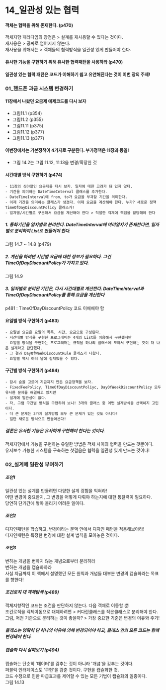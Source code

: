 # 14_일관성 있는 협력
#### 객체는 협력을 위해 존재한다. (p470)
객체지향 패러다임의 장점은 > 설계를 재사용할 수 있다는 것이다.  
재사용은 > 공짜로 얻어지지 않는다.  
재사용을 위해서는 > 객체들의 협력방식을 일관성 있게 만들어야 한다.

#### 유사한 기능을 구현하기 위해 유사한 협력패턴을 사용하라 (p470) 
  
#### 일관성 있는 협력 패턴은 코드가 이해하기 쉽고 유연해진다는 것이 이번 장의 주제!  
  
### 01_핸드폰 과금 시스템 변경하기
#### 11장에서 나왔던 요금제 예제코드를 다시 보자
- 그림11.1  (p354)
- 그림11.2  (p355)
- 그림11.11 (p375)
- 그림11.12 (p377)
- 그림11.13 (p377)

#### 이번장에서는 기본정책이 4가지로 구분된다. 부가정책은 11장과 동일!
- 그림 14.2는 그림 11.12, 11.13을 변경/확장한 것
  
#### 시간대별 방식 구현하기 (p474)
```
- 11장의 심야할인 요금제를 다시 보자. 일자에 대한 고려가 돼 있지 않다.
- 기간을 의미하는 DateTimeInterval 클래스를 추가한다.
- DateTimeInterval에 from, to가 요금을 부과할 기간을 의미한다.
- 이제 기간을 의미하는 클래스가 생겼다. 이제 요금을 계산해야 한다. 누가? 새로운 정책 TimeOfDayDiscountPolicy 클래스가!
- 일자별/시간별로 구분해서 요금을 계산해야 한다 > 적절한 객체에 책임을 할당해야 한다
```

##### 1. 통화기간을 일자별로 분리한다. DateTimeInterval에 여러일자가 존재한다면, 일자별로 분리하여 List<DateTimeInterval>로 만들어야 한다.
그림 14.7 ~ 14.8 (p479)

##### 2. 계산을 하려면 시간별 요금에 대한 정보가 필요하다. 그건 TimeOfDayDiscountPolicy가 가지고 있다.
그림 14.9

##### 3. 일자별로 분리된 기간은, 다시 시간대별로 계산한다. DateTimeInterval과 TimeOfDayDiscountPolicy를 통해 요금을 계산한다
p481 : TimeOfDayDiscountPolicy
코드 이해해야 함

#### 요일별 방식 구현하기 (p483)
```
- 요일별 요금은 요일의 목록, 시간, 요금으로 구성된다.
- 시간대별 방식을 구현한 프로그래머는 4개의 List를 이용해서 구현했지만
- 요일별 방식을 구현하는 프로그래머는 규칙을 하나의 클래스에 모아서 구현하는 것이 더 나은 설계라고 판단했다.
- 그 결과 DayOfWeekDiscountRule 클래스가 나왔다.
- 요일별 역시 여러 날에 걸쳐있을 수 있다.
```

#### 구간별 방식 구현하기 (p484)
```
- 잠시 숨을 고르며 지금까지 만든 요금정책을 보자.
- FixedFeePolicy, TimeOfDayDiscountPoliyc, DayOfWeekDiscountPolicy 모두 유사한 문제를 해결하고 있지만
- 설계에 일관성이 없다.
- 자, 그럼 구간별 방식을 구현하려 보니! 3개의 클래스 중 어떤 설계방식을 선택하지 고민이다.
- 더 큰 문제는 3가지 설계방법 모두 큰 문제가 있는 것도 아니다!
- 일단 새로운 방식으로 만들어본다!
```

##### 결론은 유사한 기능은 유사하게 구현해야 한다는 것이다.
객체지향에서 기능을 구현하는 유일한 방법은 객체 사이의 협력을 만드는 것뿐이다.  
유지보수 가능한 시스템을 구축하는 첫걸음은 협력을 일관성 있게 만드는 것이다!

### 02_설계에 일관성 부여하기
##### 조언1  
일관성 있는 설계를 만들려면 다양한 설계 겅험을 익혀라!  
어떤 변경이 중요한지, 그 변경을 어떻게 다뤄야 하는지에 대한 통찰력이 필요하다.  
당연히 단기간에 쌓아 올리기 어려운 일이다.

##### 조언2
디자인패턴을 학습하고, 변경이라는 문액 안에서 디자인 패턴을 적용해보아라!  
디자인패턴은 특정한 변경에 대한 설계 법칙을 모아놓은 것이다.

##### 조언3
변하는 개념을 변하지 않는 개념으로부터 분리하라  
변하는 개념을 캡슐화하라  
사실 지금까지 이 책에서 설명했던 모든 원칙과 개념들 대부분 변경의 캡슐화라는 목표를 향한다!  

##### 조건로직 대 객체탐색 (p489)
객체지향적인 코드는 조건을 판단하지 않는다. 다음 객체로 이동할 뿐!  
조건로직을 객체이동으로 대체하려면 > 커다란클래스를 작은클래스로 분리해야 한다.  
그럼, 어떤 기준으로 분리하는 것이 좋을까? > 가장 중요한 기준은 변경의 이유와 주기!  

##### 클래스는 명확히 단 하나의 이유에 의해 변경되어야 하고, 클래스 안의 모든 코드는 함께 변경돼야 한다.

##### 캡슐화 다시 살펴보기 (p494)
캡슐화는 단순히 '데이터'를 감추는 것이 아니라 '개념'을 감추는 것이다.  
퍼블릭 인터페이스도 '구현'을 감춘 것이다. 구현을 캡슐화한 것.  
코드 수정으로 인한 파급효과를 제어할 수 있는 모든 기법이 캡슐화의 일종이다.  
그림 14.13
